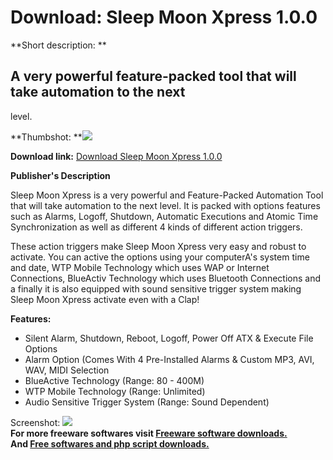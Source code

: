 # Download: Sleep Moon Xpress 1.0.0

**Short description: **

## A very powerful feature-packed tool that will take automation to the next
level.

  
**Thumbshot: **![](http://www.freewarefiles.com/screenshot/sleepmoon_md.gif)   
  
**Download link:** [Download Sleep Moon Xpress 1.0.0](http://freesoftwares.boysofts.com/Sleep-Moon-Xpress_program_22605.html)  
  

**Publisher's Description**  
  

Sleep Moon Xpress is a very powerful and Feature-Packed Automation Tool that
will take automation to the next level. It is packed with options features
such as Alarms, Logoff, Shutdown, Automatic Executions and Atomic Time
Synchronization as well as different 4 kinds of different action triggers.

These action triggers make Sleep Moon Xpress very easy and robust to activate.
You can active the options using your computerA's system time and date, WTP
Mobile Technology which uses WAP or Internet Connections, BlueActiv Technology
which uses Bluetooth Connections and a finally it is also equipped with sound
sensitive trigger system making Sleep Moon Xpress activate even with a Clap!

**Features:**

  * Silent Alarm, Shutdown, Reboot, Logoff, Power Off ATX & Execute File Options 
  * Alarm Option (Comes With 4 Pre-Installed Alarms & Custom MP3, AVI, WAV, MIDI Selection 
  * BlueActive Technology (Range: 80 - 400M) 
  * WTP Mobile Technology (Range: Unlimited) 
  * Audio Sensitive Trigger System (Range: Sound Dependent) 

  
  
Screenshot: ![](http://www.freewarefiles.com/screenshot/sleepmoon.gif)  
**For more freeware softwares visit [Freeware software downloads.](http://freesoftwares.boysofts.com/)**   
**And [Free softwares and php script downloads.](http://www.boysofts.com/)**

